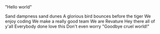 "Hello world"



Sand dampness sand dunes
A glorious bird bounces
before the tiger
We enjoy coding
We make a really good team
We are Revature
Hey there all of y'all
Everybody done love this
Don't even worry
"Goodbye cruel world!"